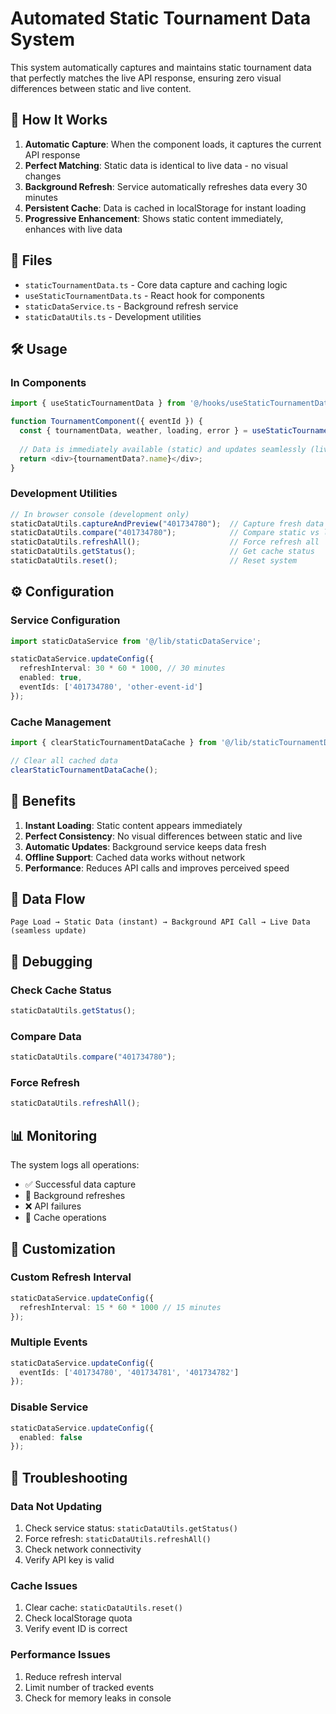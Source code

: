 # Automated Static Tournament Data System

This system automatically captures and maintains static tournament data that perfectly matches the live API response, ensuring zero visual differences between static and live content.

## 🚀 How It Works

1. **Automatic Capture**: When the component loads, it captures the current API response
2. **Perfect Matching**: Static data is identical to live data - no visual changes
3. **Background Refresh**: Service automatically refreshes data every 30 minutes
4. **Persistent Cache**: Data is cached in localStorage for instant loading
5. **Progressive Enhancement**: Shows static content immediately, enhances with live data

## 📁 Files

- `staticTournamentData.ts` - Core data capture and caching logic
- `useStaticTournamentData.ts` - React hook for components
- `staticDataService.ts` - Background refresh service
- `staticDataUtils.ts` - Development utilities

## 🛠️ Usage

### In Components
```typescript
import { useStaticTournamentData } from '@/hooks/useStaticTournamentData';

function TournamentComponent({ eventId }) {
  const { tournamentData, weather, loading, error } = useStaticTournamentData(eventId);
  
  // Data is immediately available (static) and updates seamlessly (live)
  return <div>{tournamentData?.name}</div>;
}
```

### Development Utilities
```javascript
// In browser console (development only)
staticDataUtils.captureAndPreview("401734780");  // Capture fresh data
staticDataUtils.compare("401734780");            // Compare static vs live
staticDataUtils.refreshAll();                    // Force refresh all
staticDataUtils.getStatus();                     // Get cache status
staticDataUtils.reset();                         // Reset system
```

## ⚙️ Configuration

### Service Configuration
```typescript
import staticDataService from '@/lib/staticDataService';

staticDataService.updateConfig({
  refreshInterval: 30 * 60 * 1000, // 30 minutes
  enabled: true,
  eventIds: ['401734780', 'other-event-id']
});
```

### Cache Management
```typescript
import { clearStaticTournamentDataCache } from '@/lib/staticTournamentData';

// Clear all cached data
clearStaticTournamentDataCache();
```

## 🎯 Benefits

1. **Instant Loading**: Static content appears immediately
2. **Perfect Consistency**: No visual differences between static and live
3. **Automatic Updates**: Background service keeps data fresh
4. **Offline Support**: Cached data works without network
5. **Performance**: Reduces API calls and improves perceived speed

## 🔄 Data Flow

```
Page Load → Static Data (instant) → Background API Call → Live Data (seamless update)
```

## 🐛 Debugging

### Check Cache Status
```javascript
staticDataUtils.getStatus();
```

### Compare Data
```javascript
staticDataUtils.compare("401734780");
```

### Force Refresh
```javascript
staticDataUtils.refreshAll();
```

## 📊 Monitoring

The system logs all operations:
- ✅ Successful data capture
- 🔄 Background refreshes
- ❌ API failures
- 🧹 Cache operations

## 🔧 Customization

### Custom Refresh Interval
```typescript
staticDataService.updateConfig({
  refreshInterval: 15 * 60 * 1000 // 15 minutes
});
```

### Multiple Events
```typescript
staticDataService.updateConfig({
  eventIds: ['401734780', '401734781', '401734782']
});
```

### Disable Service
```typescript
staticDataService.updateConfig({
  enabled: false
});
```

## 🚨 Troubleshooting

### Data Not Updating
1. Check service status: `staticDataUtils.getStatus()`
2. Force refresh: `staticDataUtils.refreshAll()`
3. Check network connectivity
4. Verify API key is valid

### Cache Issues
1. Clear cache: `staticDataUtils.reset()`
2. Check localStorage quota
3. Verify event ID is correct

### Performance Issues
1. Reduce refresh interval
2. Limit number of tracked events
3. Check for memory leaks in console
